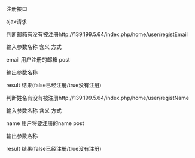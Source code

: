 注册接口

ajax请求

判断邮箱有没有被注册http://139.199.5.64/index.php/home/user/registEmail

输入参数名称			含义					方式

email  				用户注册的邮箱		post

输出参数名称

result				结果(false已经注册/true没有注册)

判断姓名有没有被注册http://139.199.5.64/index.php/home/user/registName

输入参数名称			含义					方式

name				用户将要注册的name	post

输出参数名称			

result				结果(false已经注册/true没有注册)

